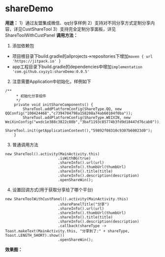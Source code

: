 # shareDemo
**用途：**
1）通过友盟集成微信、qq分享样例
2）支持对不同分享方式定制分享内容，详见CustShareTool
3）支持完全定制分享面板，详见ShareToolWithCustPanel
**调用方法：**
1. 添加依赖包
- 项目根目录下build.gradle的allprojects->repositories下增加`maven { url 'https://jitpack.io' }`
- app工程目录下build.gradle的dependencies中增加`implementation 'com.github.cxyzy1:shareDemo:0.0.5'`
2. 注意需要Application中初始化，样例如下
```
/**
     * 初始化分享组件
     */
    private void initShareComponents() {
        ShareTool.addPlatformConfig(ShareType.QQ, new QQConfig("100424468","c7394704798a158208a74ab60104f0ba"));
        ShareTool.addPlatformConfig(ShareType.WEIXIN, new WeiXinConfig("wxdc1e388c3822c80b","3baf1193c85774b3fd9d18447d76cab0"));
        ShareTool.init(getApplicationContext(),"59892f08310c9307b60023d0");
    }
```
3. 普通调用方法
```
new ShareTool().activity(MainActivity.this)
                        .isWithBG(true)
                        .shareInfo().url(url)
                        .shareInfo().thumbUrl(thumbUrl)
                        .shareInfo().title(title)
                        .shareInfo().description(description)
                        .openShareWin();
```
4. 设置回调方式(用于获取分享给了哪个平台)
```
new ShareToolWithCustPanel().activity(MainActivity.this)
                        .sharePanelTitle("分享")
                        .shareInfo().url(url)
                        .shareInfo().thumbUrl(thumbUrl)
                        .shareInfo().title(title)
                        .shareInfo().description(description)
                        .callback(shareType -> Toast.makeText(MainActivity.this, "分享到了:" + shareType, Toast.LENGTH_SHORT).show())
                        .openShareWin();
```

 **效果图：**